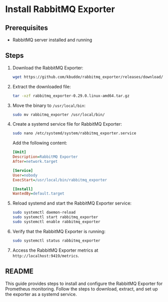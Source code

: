# Install RabbitMQ Exporter

## Prerequisites
- RabbitMQ server installed and running

## Steps

1. Download the RabbitMQ Exporter:
    ```bash
    wget https://github.com/kbudde/rabbitmq_exporter/releases/download/v0.29.0/rabbitmq_exporter-0.29.0.linux-amd64.tar.gz
    ```

2. Extract the downloaded file:
    ```bash
    tar -xzf rabbitmq_exporter-0.29.0.linux-amd64.tar.gz
    ```

3. Move the binary to `/usr/local/bin`:
    ```bash
    sudo mv rabbitmq_exporter /usr/local/bin/
    ```

4. Create a systemd service file for RabbitMQ Exporter:
    ```bash
    sudo nano /etc/systemd/system/rabbitmq_exporter.service
    ```

    Add the following content:
    ```ini
    [Unit]
    Description=RabbitMQ Exporter
    After=network.target

    [Service]
    User=nobody
    ExecStart=/usr/local/bin/rabbitmq_exporter

    [Install]
    WantedBy=default.target
    ```

5. Reload systemd and start the RabbitMQ Exporter service:
    ```bash
    sudo systemctl daemon-reload
    sudo systemctl start rabbitmq_exporter
    sudo systemctl enable rabbitmq_exporter
    ```

6. Verify that the RabbitMQ Exporter is running:
    ```bash
    sudo systemctl status rabbitmq_exporter
    ```

7. Access the RabbitMQ Exporter metrics at `http://localhost:9419/metrics`.

## README

This guide provides steps to install and configure the RabbitMQ Exporter for Prometheus monitoring. Follow the steps to download, extract, and set up the exporter as a systemd service.
